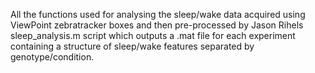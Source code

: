 All the functions used for analysing the sleep/wake data acquired using ViewPoint zebratracker boxes and then pre-processed by Jason Rihels sleep_analysis.m script which outputs a .mat file for each experiment containing a structure of sleep/wake features separated by genotype/condition.
